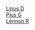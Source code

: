 [Linus D](https://github.com/LinusDierheimer/)  
[Pius G](https://github.com/piusgrauer/)  
[Lennon R](https://github.com/?/)  
